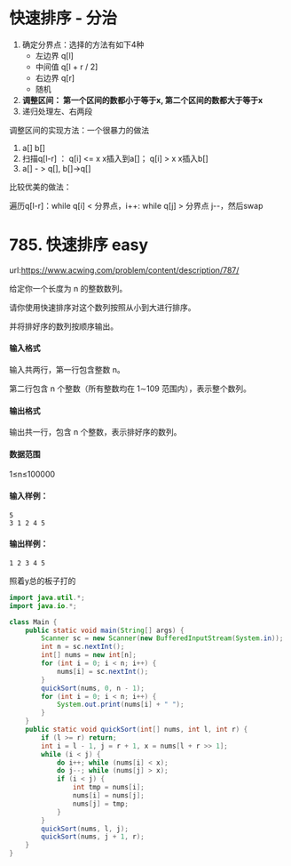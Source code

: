 # 快速排序 - 分治

1. 确定分界点：选择的方法有如下4种
   - 左边界 q[l]
   - 中间值 q[l + r / 2]
   - 右边界 q[r]
   - 随机
2. **调整区间： 第一个区间的数都小于等于x, 第二个区间的数都大于等于x**
3. 递归处理左、右两段



调整区间的实现方法：一个很暴力的做法

1. a[]  b[]
2. 扫描q[l-r] ： q[i] <= x x插入到a[]； q[i] > x  x插入b[]
3. a[] - > q[], b[]->q[]



比较优美的做法：

遍历q[l-r]：while q[i] < 分界点，i++:  while q[j] > 分界点 j--，然后swap 



# 785. 快速排序 easy

url:https://www.acwing.com/problem/content/description/787/

给定你一个长度为 n 的整数数列。

请你使用快速排序对这个数列按照从小到大进行排序。

并将排好序的数列按顺序输出。

#### 输入格式

输入共两行，第一行包含整数 n。

第二行包含 n 个整数（所有整数均在 1∼109 范围内），表示整个数列。

#### 输出格式

输出共一行，包含 n 个整数，表示排好序的数列。

#### 数据范围

1≤n≤100000

#### 输入样例：

```
5
3 1 2 4 5
```

#### 输出样例：

```
1 2 3 4 5
```



照着y总的板子打的

```java
import java.util.*;
import java.io.*;

class Main {
    public static void main(String[] args) {
        Scanner sc = new Scanner(new BufferedInputStream(System.in));
        int n = sc.nextInt();
        int[] nums = new int[n];
        for (int i = 0; i < n; i++) {
            nums[i] = sc.nextInt();
        }
        quickSort(nums, 0, n - 1);
        for (int i = 0; i < n; i++) {
            System.out.print(nums[i] + " ");
        }
    }
    public static void quickSort(int[] nums, int l, int r) {
        if (l >= r) return;
        int i = l - 1, j = r + 1, x = nums[l + r >> 1];
        while (i < j) {
            do i++; while (nums[i] < x);
            do j--; while (nums[j] > x);
            if (i < j) {
                int tmp = nums[i];
                nums[i] = nums[j];
                nums[j] = tmp;
            }
        }
        quickSort(nums, l, j);
        quickSort(nums, j + 1, r);
    }
}
```

